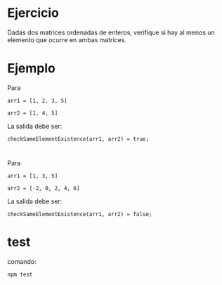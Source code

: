 # Ejercicio
Dadas dos matrices ordenadas de enteros, verifique si hay al menos un elemento que ocurre en ambas matrices.

# Ejemplo

Para 
```
arr1 = [1, 2, 3, 5]
```
```
arr2 = [1, 4, 5]
```
La salida debe ser:
```
checkSameElementExistence(arr1, arr2) = true;
```
#
Para 
```
arr1 = [1, 3, 5]
```
```
arr2 = [-2, 0, 2, 4, 6]
```
La salida debe ser:
```
checkSameElementExistence(arr1, arr2) = false;
```
# test
comando:
```
npm test
```